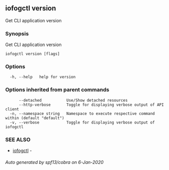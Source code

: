 ## iofogctl version

Get CLI application version

### Synopsis

Get CLI application version

```
iofogctl version [flags]
```

### Options

```
  -h, --help   help for version
```

### Options inherited from parent commands

```
      --detached           Use/Show detached resources
      --http-verbose       Toggle for displaying verbose output of API client
  -n, --namespace string   Namespace to execute respective command within (default "default")
  -v, --verbose            Toggle for displaying verbose output of iofogctl
```

### SEE ALSO

* [iofogctl](iofogctl.md)	 - 

###### Auto generated by spf13/cobra on 6-Jan-2020
